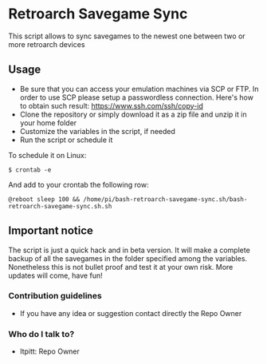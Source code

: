 # Retroarch Savegame Sync
This script allows to sync savegames to the newest one between two or more retroarch devices

## Usage
* Be sure that you can access your emulation machines via SCP or FTP. In order to use SCP please setup a passwordless connection. Here's how to obtain such result: https://www.ssh.com/ssh/copy-id
* Clone the repository or simply download it as a zip file and unzip it in your home folder
* Customize the variables in the script, if needed
* Run the script or schedule it

To schedule it on Linux:

    $ crontab -e
    
    
And add to your crontab the following row:

```
@reboot sleep 100 && /home/pi/bash-retroarch-savegame-sync.sh/bash-retroarch-savegame-sync.sh.sh
```

## Important notice
The script is just a quick hack and in beta version. It will make a complete backup of all the savegames in the folder specified among the variables.  Nonetheless this is not bullet proof and test it at your own risk.  More updates will come, have fun!

### Contribution guidelines ###

* If you have any idea or suggestion contact directly the Repo Owner

### Who do I talk to? ###

* ltpitt: Repo Owner
